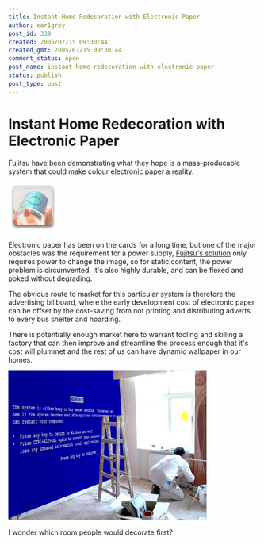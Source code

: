 ```yaml
---
title: Instant Home Redecoration with Electronic Paper
author: ear1grey
post_id: 339
created: 2005/07/15 09:30:44
created_gmt: 2005/07/15 09:30:44
comment_status: open
post_name: instant-home-redecoration-with-electronic-paper
status: publish
post_type: post
---
```

# Instant Home Redecoration with Electronic Paper

Fujitsu have been demonstrating what they hope is a mass-producable system that could make colour electronic paper a reality.

![Bend](bend.png)

Electronic paper has been on the cards for a long
time, but one of the major obstacles was the requirement for a power supply, [Fujitsu's solution](http://www.fujitsu.com/global/news/pr/archives/month/2005/20050713-01.html) only requires power to change the image, so for static content, the power problem is circumvented. It's also highly durable, and can be flexed and poked without degrading.

The obvious route to market for this particular system is therefore the advertising billboard, where the early development cost of electronic paper can be offset by the cost-saving from not printing and distributing adverts to every bus shelter and hoarding.

There is potentially enough market here to warrant tooling and skilling a factory that can then improve and streamline the process enough that it's cost will
plummet and the rest of us can have dynamic wallpaper in our homes.

![Blue Screen Of Death Wallpaper](bsod.png)

I wonder which room people would decorate first?
